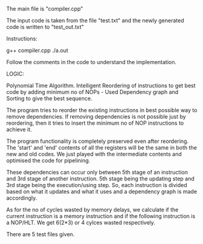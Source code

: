 The main file is "compiler.cpp"

The input code is taken from the file "test.txt" and the newly generated code is written to "test_out.txt"

Instructions:

g++ compiler.cpp
./a.out

Follow the comments in the code to understand the implementation.

LOGIC:

Polynomial Time Algorithm. Intelligent Reordering of instructions to get best code by adding minimum no of NOPs - Used Dependency graph and Sorting to give the best sequence.

The program tries to reorder the existing instructions in best possible way to remove dependencies. If removing dependencies is not possible just by reordering, then it tries to insert the minimum no of NOP instructions to achieve it.

The program functionality is completely preserved even after reordering. The 'start' and 'end' contents of all the registers will be the same in both the new and old codes. We just played with the intermediate contents and optimised the code for pipelining.

These dependencies can occur only between 5th stage of an instruction and 3rd stage of another instruction. 5th stage being the updating step and 3rd stage being the execution/using step.
So, each instruction is divided based on what it updates and what it uses and a dependency graph is made accordingly.

As for the no of cycles wasted by memory delays, we calculate if the current instruction is a memory instruction and if the following instruction is a NOP/HLT. We get 6(2*3) or 4 cylces wasted respectively.

There are 5 test files given.